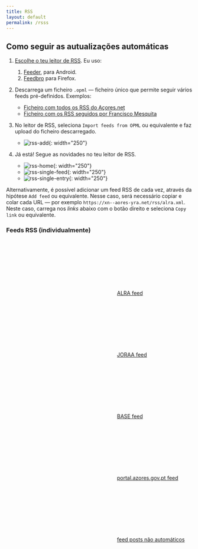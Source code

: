```yaml
---
title: RSS
layout: default
permalink: /rsss
---
```

## Como seguir as autualizações automáticas

1. [Escolhe o teu leitor de RSS](https://lifehacker.com/tech/best-rss-readers). Eu uso:
    1. [Feeder](https://play.google.com/store/apps/details?id=com.nononsenseapps.feeder.play), para Android.
    2. [Feedbro](https://addons.mozilla.org/en-US/firefox/addon/feedbroreader/) para Firefox.

2. Descarrega um ficheiro `.opml` — ficheiro único que permite seguir vários feeds pré-definidos. Exemplos:
    * [Ficheiro com todos os RSS do Açores.net](/assets/açores-net.opml)
    * [Ficheiro com os RSS seguidos por Francisco Mesquita](/assets/exported-rss-feeds-francisco.opml)

3. No leitor de RSS, seleciona `Import feeds from OPML` ou equivalente e faz upload do ficheiro descarregado.
    * ![rss-add](/assets/img/rss-add.jpeg){: width="250"}
4. Já está! Segue as novidades no teu leitor de RSS.
    * ![rss-home](/assets/img/rss-home.jpeg){: width="250"}
    * ![rss-single-feed](/assets/img/rss-single-feed.jpeg){: width="250"}
    * ![rss-single-entry](/assets/img/rss-single-entry.jpeg){: width="250"}

Alternativamente, é possível adicionar um feed RSS de cada vez, através da hipótese `Add feed` ou equivalente. Nesse caso, será necessário copiar e colar cada URL — por exemplo `https://xn--aores-yra.net/rss/alra.xml`. Neste caso, carrega nos _links_ abaixo com o botão direito e seleciona  `Copy link` ou equivalente.

### Feeds RSS (individualmente)

<p class="feed-subscribe">
    <a href="rss/alra.xml">
    <svg class="svg-icon orange">
        <use xlink:href="{{ 'assets/minima-social-icons.svg#rss' | relative_url }}"></use>
    </svg><span>ALRA feed</span>
    </a>
</p>

<p class="feed-subscribe">
    <a href="rss/joraa.xml">
    <svg class="svg-icon orange">
        <use xlink:href="{{ 'assets/minima-social-icons.svg#rss' | relative_url }}"></use>
    </svg><span>JORAA feed</span>
    </a>
</p>

<p class="feed-subscribe">
    <a href="rss/base.xml">
    <svg class="svg-icon orange">
        <use xlink:href="{{ 'assets/minima-social-icons.svg#rss' | relative_url }}"></use>
    </svg><span>BASE feed</span>
    </a>
</p>

<p class="feed-subscribe">
    <a href="rss/portal.xml">
    <svg class="svg-icon orange">
        <use xlink:href="{{ 'assets/minima-social-icons.svg#rss' | relative_url }}"></use>
    </svg><span>portal.azores.gov.pt feed</span>
    </a>
</p>

<p class="feed-subscribe">
    <a href="{{ site.feed.path | default: 'feed.xml' | absolute_url }}">
    <svg class="svg-icon orange">
        <use xlink:href="{{ 'assets/minima-social-icons.svg#rss' | relative_url }}"></use>
    </svg><span>feed posts não automáticos</span>
    </a>
</p>
